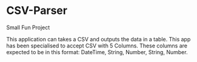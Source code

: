 # CSV-Parser
Small Fun Project

This application can takes a CSV and outputs the data in a table.
This app has been specialised to accept CSV with 5 Columns. These columns are expected to be in this format:
DateTime, String, Number, String, Number.
